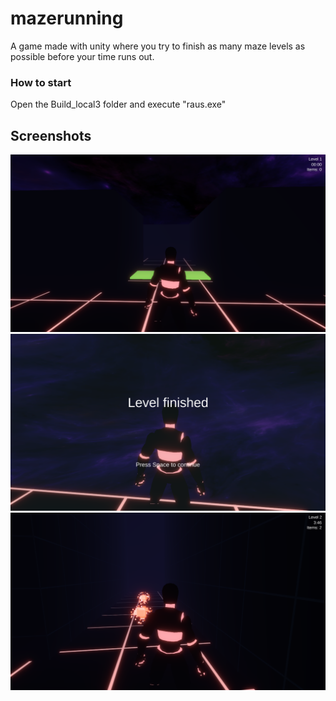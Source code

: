 # mazerunning
A game made with unity where you try to finish as many maze levels as possible before your time runs out.

### How to start
Open the Build_local3 folder and execute "raus.exe"

## Screenshots
![Screenshot1](/screenshots/screenshot1.png "Screenshot 1")
![Screenshot3](/screenshots/screenshot3.png "Screenshot 3")
![Screenshot4](/screenshots/screenshot4.png "Screenshot 4")

